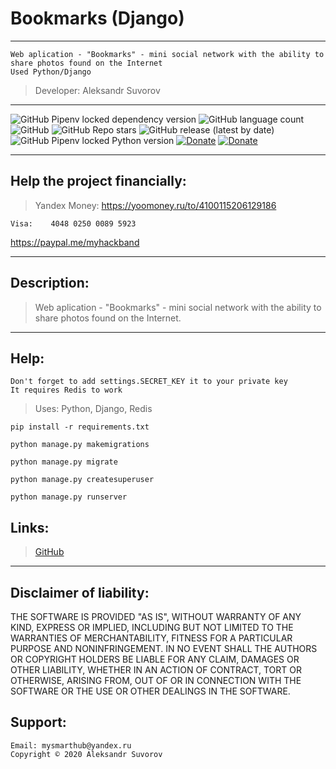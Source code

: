 Bookmarks (Django)
===
------------
    Web aplication - "Bookmarks" - mini social network with the ability to share photos found on the Internet
    Used Python/Django

>Developer: Aleksandr Suvorov

---

![GitHub Pipenv locked dependency version](https://img.shields.io/github/pipenv/locked/dependency-version/mysmarthub/bookmarks/django)
![GitHub language count](https://img.shields.io/github/languages/count/mysmarthub/bookmarks)
![GitHub](https://img.shields.io/github/license/mysmarthub/bookmarks)
![GitHub Repo stars](https://img.shields.io/github/stars/mysmarthub/bookmarks?style=social)
![GitHub release (latest by date)](https://img.shields.io/github/v/release/mysmarthub/bookmarks)
![GitHub Pipenv locked Python version](https://img.shields.io/github/pipenv/locked/python-version/mysmarthub/bookmarks)
[![Donate](https://img.shields.io/static/v1?label=donate&message=paypal&color=green)](https://paypal.me/myhackband)
[![Donate](https://img.shields.io/static/v1?label=donate&message=yandex&color=yellow)](https://yoomoney.ru/to/4100115206129186)

---
Help the project financially:
---
> Yandex Money: https://yoomoney.ru/to/4100115206129186

    Visa:    4048 0250 0089 5923

https://paypal.me/myhackband

---
Description:
---

>Web aplication - "Bookmarks" - mini social network 
> with the ability to share photos found on the Internet.

---

Help:
---
    Don't forget to add settings.SECRET_KEY it to your private key
    It requires Redis to work

>Uses:
    Python, Django, Redis

`pip install -r requirements.txt`

`python manage.py makemigrations`

`python manage.py migrate`

`python manage.py createsuperuser`

`python manage.py runserver`

Links:
---
>[GitHub](https://github.com/mysmarthub/bookmarks)

---

Disclaimer of liability:
------------------------
THE SOFTWARE IS PROVIDED "AS IS", WITHOUT WARRANTY OF ANY KIND, EXPRESS OR
IMPLIED, INCLUDING BUT NOT LIMITED TO THE WARRANTIES OF MERCHANTABILITY,
FITNESS FOR A PARTICULAR PURPOSE AND NONINFRINGEMENT. IN NO EVENT SHALL THE
AUTHORS OR COPYRIGHT HOLDERS BE LIABLE FOR ANY CLAIM, DAMAGES OR OTHER
LIABILITY, WHETHER IN AN ACTION OF CONTRACT, TORT OR OTHERWISE, ARISING FROM,
OUT OF OR IN CONNECTION WITH THE SOFTWARE OR THE USE OR OTHER DEALINGS IN THE
SOFTWARE.

Support:
---
    Email: mysmarthub@yandex.ru
    Copyright © 2020 Aleksandr Suvorov